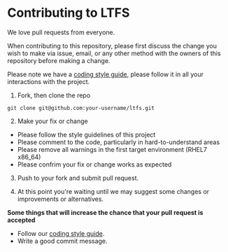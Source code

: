 # Contributing to LTFS

We love pull requests from everyone.

When contributing to this repository, please first discuss the change you wish to make via issue, email, or any other method with the owners of this repository before making a change.

Please note we have a [coding style guide](../doc/CODE_OF_CONDUCT.md), please follow it in all your interactions with the project.

1. Fork, then clone the repo

  ```
  git clone git@github.com:your-username/ltfs.git
  ```

2. Make your fix or change

  * Please follow the style guidelines of this project
  * Please comment to the code, particularly in hard-to-understand areas
  * Please remove all warnings in the first target environment (RHEL7 x86_64)
  * Please confrim your fix or change works as expected

3. Push to your fork and submit pull request.

4. At this point you're waiting until we may suggest some changes or improvements or alternatives.

__Some things that will increase the chance that your pull request is accepted__

* Follow our [coding style guide](../doc/CODE_OF_CONDUCT.md).
* Write a good commit message.

